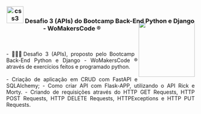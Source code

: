 <div align="center">
<h3><img src="https://i.pinimg.com/originals/e7/26/c7/e726c74ac081eed50feee1433d12c998.gif" alt="css3" width="45"> Desafio 3 (APIs) do Bootcamp Back-End Python e Django - WoMakersCode ®
<img align="right" width="150px" style="margin-top:-10px" src="https://user-images.githubusercontent.com/71572039/216510822-39114072-9905-4308-b0ee-3a4bddc8b76f.png">
</div>

</br>
</br>
<div align="justify">
- 👷🏻‍♀️Desafio 3 (APIs), proposto pelo Bootcamp Back-End Python e Django - WoMakersCode ® através de exercícios feitos e programado python.   
</div>

<div align="justify">
</br>
  - Criação de aplicação em CRUD com FastAPI e SQLAlchemy;
  - Como criar API com Flask-APP, utilizando o API Rick e Morty.
  - Criando de requisições através do HTTP GET Requests, HTTP POST Requests, HTTP DELETE Requests, HTTPExceptions e HTTP PUT Requests.
</br>
</div>
